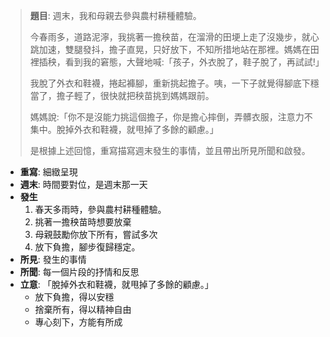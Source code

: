 > **題目**:
> 週末，我和母親去參與農村耕種體驗。
> 
> 今春雨多，道路泥濘，我挑著一擔秧苗，在溜滑的田埂上走了沒幾步，就心跳加速，雙腿發抖，擔子直晃，只好放下，不知所措地站在那裡。媽媽在田裡插秧，看到我的窘態，大聲地喊:「孩子，外衣脫了，鞋子脫了，再試試!」
> 
> 我脫了外衣和鞋襪，捲起褲腳，重新挑起擔子。咦，一下子就覺得腳底下穩當了，擔子輕了，很快就把秧苗挑到媽媽跟前。
> 
> 媽媽說:「你不是沒能力挑這個擔子，你是擔心摔倒，弄髒衣服，注意力不集中。脫掉外衣和鞋襪，就甩掉了多餘的顧慮。」
> 
> 是根據上述回憶，重寫描寫週末發生的事情，並且帶出所見所聞和啟發。

- **重寫**: 細緻呈現
- **週末**: 時間要對位，是週末那一天
- **發生**
	1. 春天多雨時，參與農村耕種體驗。
	2. 挑著一擔秧苗時想要放棄
	3. 母親鼓勵你放下所有，嘗試多次
	4. 放下負擔，腳步復歸穩定。
- **所見**: 發生的事情
- **所聞**: 每一個片段的抒情和反思
- **立意**: 「脫掉外衣和鞋襪，就甩掉了多餘的顧慮。」
	- 放下負擔，得以安穩
	- 捨棄所有，得以精神自由
	- 專心刻下，方能有所成
